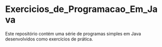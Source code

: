 # Exercicios_de_Programacao_Em_Java
Este repositório contém uma série de programas simples em Java desenvolvidos como exercícios de prática. 
